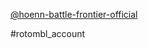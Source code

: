 [@hoenn-battle-frontier-official](https://www.tumblr.com/hoenn-battle-frontier-official)

#rotombl_account 
